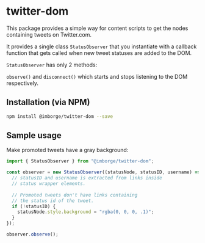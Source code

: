 # twitter-dom

This package provides a simple way for content scripts to get the nodes containing tweets
on Twitter.com.

It provides a single class `StatusObserver` that you instantiate with a callback
function that gets called when new tweet statuses are added to the DOM.

`StatusObserver` has only 2 methods:

`observe()` and `disconnect()` which starts and stops listening to the DOM respectively.

## Installation (via NPM)

```bash
npm install @imborge/twitter-dom --save
```

## Sample usage

Make promoted tweets have a gray background:

```javascript
import { StatusObserver } from "@imborge/twitter-dom";

const observer = new StatusObserver((statusNode, statusID, username) => {
  // statusID and username is extracted from links inside
  // status wrapper elements.
  
  // Promoted tweets don't have links containing
  // the status id of the tweet.
  if (!statusID) {
    statusNode.style.background = "rgba(0, 0, 0, .1)";
  }
});

observer.observe();
```
